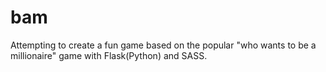 # bam
Attempting to create a fun game based on the popular "who wants to be a millionaire" game with Flask(Python) and SASS.
